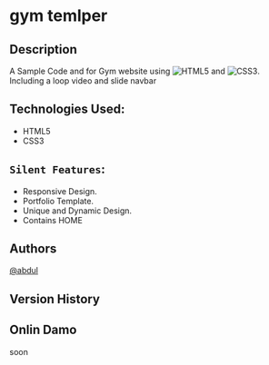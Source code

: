 
# gym temlper 

## Description
 
A Sample Code and for Gym website using ![HTML5](https://img.shields.io/badge/-HTML5-000000?style=flat&logo=html5) and ![CSS3](https://img.shields.io/badge/-CSS3-%231572B6?style=flat-square&logo=css3). Including a loop video and slide navbar

## Technologies Used:

* HTML5
* CSS3

## `Silent Features`:

* Responsive Design.
* Portfolio Template.
* Unique and Dynamic Design.
* Contains HOME

## Authors

[@abdul](https://github.com/abdulApp)

## Version History

## Onlin Damo

soon